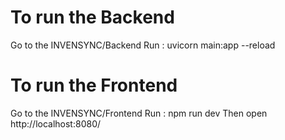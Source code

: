# To run the Backend
Go to the INVENSYNC/Backend
Run : uvicorn main:app --reload

# To run the Frontend
Go to the INVENSYNC/Frontend
Run : npm run dev
Then open http://localhost:8080/

